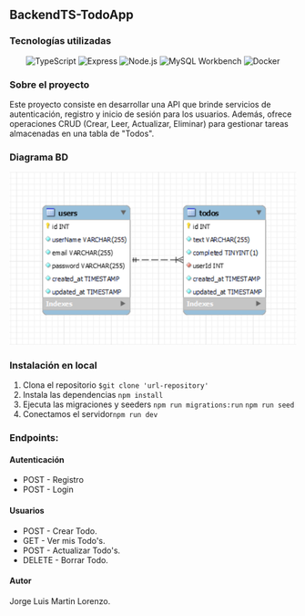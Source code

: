 ## BackendTS-TodoApp

### Tecnologías utilizadas

<div align="center">

![TypeScript](https://img.shields.io/badge/TypeScript-%23007ACC.svg?style=for-the-badge&logo=typescript&logoColor=white) ![Express](https://img.shields.io/badge/Express-%2341B883.svg?style=for-the-badge&logo=express&logoColor=white) ![Node.js](https://img.shields.io/badge/Node.js-%2343853D.svg?style=for-the-badge&logo=node.js&logoColor=white) ![MySQL Workbench](https://img.shields.io/badge/mysql%20workbench-%2300f.svg?style=for-the-badge&logo=mysql&logoColor=white) ![Docker](https://img.shields.io/badge/docker-%230db7ed.svg?style=for-the-badge&logo=docker&logoColor=white)

</div>

### Sobre el proyecto

Este proyecto consiste en desarrollar una API que brinde servicios de autenticación, registro y inicio de sesión para los usuarios. Además, ofrece operaciones CRUD (Crear, Leer, Actualizar, Eliminar) para gestionar tareas almacenadas en una tabla de "Todos".

### Diagrama BD

!['diagram'](./public/img/diagram.png)

### Instalación en local

1. Clona el repositorio `$git clone 'url-repository'`
2. Instala las dependencias `npm install`
4. Ejecuta las migraciones y seeders `npm run migrations:run` `npm run seed`
5. Conectamos el servidor`npm run dev`

### Endpoints:

#### Autenticación

* POST - Registro
* POST - Login

#### Usuarios

* POST - Crear Todo.
* GET - Ver mis Todo's.
* POST - Actualizar Todo's.
* DELETE - Borrar Todo.

#### Autor
Jorge Luis Martin Lorenzo.